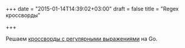 +++
date = "2015-01-14T14:39:02+03:00"
draft = false
title = "Regex кроссворды"

+++

<p>Решаем <a href="http://herman.asia/solving-regex-crosswords-using-go">кроссворды с регулярными выражениями</a> на Go.</p>

